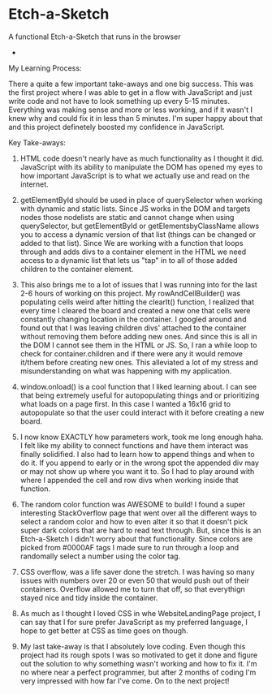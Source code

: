 # Etch-a-Sketch
A functional Etch-a-Sketch that runs in the browser


-
My Learning Process:

There a quite a few important take-aways and one big success. This was the first project where I was able to get in a flow with JavaScript and just write code and not have to look something up every 5-15 minutes. Everything was making sense and more or less working, and if it wasn't I knew why and could fix it in less than 5 minutes. I'm super happy about that and this project definetely boosted my confidence in JavaScript.

Key Take-aways:

1. HTML code doesn't nearly have as much functionality as I thought it did. JavaScript with its ability to manipulate the DOM has opened my eyes to how important JavaScript is to what we actually use and read on the internet.

2. getElementById should be used in place of querySelector when working with dynamic and static lists. Since JS works in the DOM and targets nodes those nodelists are static and cannot change when using querySelector, but getElementById or getElementsbyClassName allows you to access a dynamic version of that list (things can be changed or added to that list). Since We are working with a function that loops through and adds divs to a container element in the HTML we need access to a dynamic list that lets us "tap" in to all of those added children to the container element.

3. This also brings me to a lot of issues that I was running into for the last 2-6 hours of working on this project. My rowAndCellBuilder() was populating cells weird after hitting the clearIt() function, I realized that every time I cleared the board and created a new one that cells were constantly changing location in the container. I googled around and found out that I was leaving children divs' attached to the container without removing them before adding new ones. And since this is all in the DOM I cannot see them in the HTML or JS. So, I ran a while loop to check for container.children and if there were any it would remove it/them before creating new ones. This alleviated a lot of my stress and misunderstanding on what was happening with my application.

4. window.onload() is a cool function that I liked learning about. I can see that being extremely useful for autopopulating things and or prioritizing what loads on a page first. In this case I wanted a 16x16 grid to autopopulate so that the user could interact with it before creating a new board.

5. I now know EXACTLY how parameters work, took me long enough haha. I felt like my ability to connect functions and have them interact was finally solidified. I also had to learn how to append things and when to do it. If you append to early or in the wrong spot the appended div may or may not show up where you want it to. So I had to play around with where I appended the cell and row divs when working inside that function.

6. The random color function was AWESOME to build! I found a super interesting StackOverflow page that went over all the different ways to select a random color and how to even alter it so that it doesn't pick super dark colors that are hard to read text through. But, since this is an Etch-a-Sketch I didn't worry about that functionality. Since colors are picked from #0000AF tags I made sure to run through a loop and randomally select a number using the color tag.

7. CSS overflow, was a life saver done the stretch. I was having so many issues with numbers over 20 or even 50 that would push out of their containers. Overflow allowed me to turn that off, so that everythign stayed nice and tidy inside the container.

8. As much as I thought I loved CSS in whe WebsiteLandingPage project, I can say that I for sure prefer JavaScript as my preferred language, I hope to get better at CSS as time goes on though.

9. My last take-away is that I absolutely love coding. Even though this project had its rough spots I was so motivated to get it done and figure out the solution to why something wasn't working and how to fix it. I'm no where near a perfect programmer, but after 2 months of coding I'm very impressed with how far I've come. On to the next project!